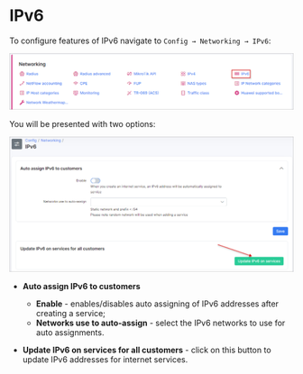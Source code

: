 IPv6
====

To configure features of IPv6 navigate to `Config → Networking → IPv6`:

![Menu](icon.png)


You will be presented with two options:

![IPv4 settigns](config.png)

* **Auto assign IPv6 to customers**
  * **Enable** - enables/disables auto assigning of IPv6 addresses after creating a service;
  * **Networks use to auto-assign** - select the IPv6 networks to use for auto assignments.

* **Update IPv6 on services for all customers** -  click on this button to update IPv6 addresses for internet services.
